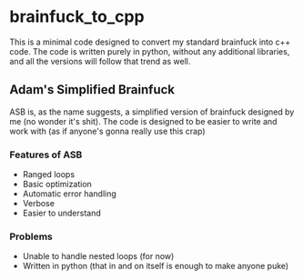# brainfuck_to_cpp
This is a minimal code designed to convert my standard brainfuck into c++ code. The code is written purely in python, without any additional libraries, and all the versions will follow that trend as well.

## Adam's Simplified Brainfuck
ASB is, as the name suggests, a simplified version of brainfuck designed by me (no wonder it's shit). The code is designed to be easier to write and work with (as if anyone's gonna really use this crap)

### Features of ASB
* Ranged loops
* Basic optimization
* Automatic error handling
* Verbose
* Easier to understand

### Problems
* Unable to handle nested loops (for now)
* Written in python (that in and on itself is enough to make anyone puke)
